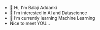 - 👋 Hi, I'm Balaji Addanki
- 👀 I’m interested in AI and Datascience
- 🌱 I’m currently learning Machine Learning
-  Nice to meet YOU...
<!---
balajiabcd/balajiabcd is a ✨ special ✨ repository because its `README.md` (this file) appears on your GitHub profile.
You can click the Preview link to take a look at your changes.
--->
